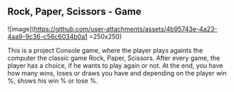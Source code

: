 ## Rock, Paper, Scissors - Game

![image](https://github.com/user-attachments/assets/4b95743e-4a23-4aa9-9c36-c56c6034b0a1 =250x250)

This is a project Console game, where the player plays againts the computer the classic game Rock, Paper, Scissors.
After every game, the player has a choice, if he wants to play again or not.
At the end, you have how many wins, loses or draws you have and depending on the player win %, shows his win % or lose %.


